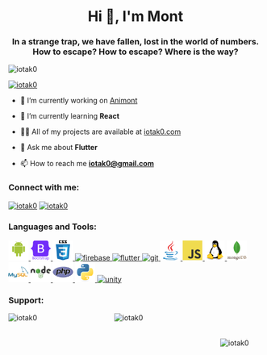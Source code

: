 <h1 align="center">Hi 👋, I'm Mont</h1>
<h3 align="center">In a strange trap, we have fallen, lost in the world of numbers. How to escape? How to escape? Where is the way?</h3>

<p align="left"> <img src="https://komarev.com/ghpvc/?username=iotak0&label=Profile%20views&color=0e75b6&style=flat" alt="iotak0" /> </p>

<p align="left"> <a href="https://twitter.com/iotak0" target="blank"><img src="https://img.shields.io/twitter/follow/iotak0?logo=twitter&style=for-the-badge" alt="iotak0" /></a> </p>

- 🔭 I’m currently working on [Animont](https://animont.net)

- 🌱 I’m currently learning **React**

- 👨‍💻 All of my projects are available at [iotak0.com](iotak0.com)

- 💬 Ask me about **Flutter**

- 📫 How to reach me **iotak0@gmail.com**

<h3 align="left">Connect with me:</h3>
<p align="left">
<a href="https://twitter.com/iotak0" target="blank"><img align="center" src="https://raw.githubusercontent.com/rahuldkjain/github-profile-readme-generator/master/src/images/icons/Social/twitter.svg" alt="iotak0" height="30" width="40" /></a>
<a href="https://instagram.com/iotak0" target="blank"><img align="center" src="https://raw.githubusercontent.com/rahuldkjain/github-profile-readme-generator/master/src/images/icons/Social/instagram.svg" alt="iotak0" height="30" width="40" /></a>
</p>

<h3 align="left">Languages and Tools:</h3>
<p align="left"> <a href="https://developer.android.com" target="_blank" rel="noreferrer"> <img src="https://raw.githubusercontent.com/devicons/devicon/master/icons/android/android-original-wordmark.svg" alt="android" width="40" height="40"/> </a> <a href="https://getbootstrap.com" target="_blank" rel="noreferrer"> <img src="https://raw.githubusercontent.com/devicons/devicon/master/icons/bootstrap/bootstrap-plain-wordmark.svg" alt="bootstrap" width="40" height="40"/> </a> <a href="https://www.w3schools.com/css/" target="_blank" rel="noreferrer"> <img src="https://raw.githubusercontent.com/devicons/devicon/master/icons/css3/css3-original-wordmark.svg" alt="css3" width="40" height="40"/> </a> <a href="https://firebase.google.com/" target="_blank" rel="noreferrer"> <img src="https://www.vectorlogo.zone/logos/firebase/firebase-icon.svg" alt="firebase" width="40" height="40"/> </a> <a href="https://flutter.dev" target="_blank" rel="noreferrer"> <img src="https://www.vectorlogo.zone/logos/flutterio/flutterio-icon.svg" alt="flutter" width="40" height="40"/> </a> <a href="https://git-scm.com/" target="_blank" rel="noreferrer"> <img src="https://www.vectorlogo.zone/logos/git-scm/git-scm-icon.svg" alt="git" width="40" height="40"/> </a> <a href="https://www.java.com" target="_blank" rel="noreferrer"> <img src="https://raw.githubusercontent.com/devicons/devicon/master/icons/java/java-original.svg" alt="java" width="40" height="40"/> </a> <a href="https://developer.mozilla.org/en-US/docs/Web/JavaScript" target="_blank" rel="noreferrer"> <img src="https://raw.githubusercontent.com/devicons/devicon/master/icons/javascript/javascript-original.svg" alt="javascript" width="40" height="40"/> </a> <a href="https://www.linux.org/" target="_blank" rel="noreferrer"> <img src="https://raw.githubusercontent.com/devicons/devicon/master/icons/linux/linux-original.svg" alt="linux" width="40" height="40"/> </a> <a href="https://www.mongodb.com/" target="_blank" rel="noreferrer"> <img src="https://raw.githubusercontent.com/devicons/devicon/master/icons/mongodb/mongodb-original-wordmark.svg" alt="mongodb" width="40" height="40"/> </a> <a href="https://www.mysql.com/" target="_blank" rel="noreferrer"> <img src="https://raw.githubusercontent.com/devicons/devicon/master/icons/mysql/mysql-original-wordmark.svg" alt="mysql" width="40" height="40"/> </a> <a href="https://nodejs.org" target="_blank" rel="noreferrer"> <img src="https://raw.githubusercontent.com/devicons/devicon/master/icons/nodejs/nodejs-original-wordmark.svg" alt="nodejs" width="40" height="40"/> </a> <a href="https://www.php.net" target="_blank" rel="noreferrer"> <img src="https://raw.githubusercontent.com/devicons/devicon/master/icons/php/php-original.svg" alt="php" width="40" height="40"/> </a> <a href="https://www.python.org" target="_blank" rel="noreferrer"> <img src="https://raw.githubusercontent.com/devicons/devicon/master/icons/python/python-original.svg" alt="python" width="40" height="40"/> </a> <a href="https://unity.com/" target="_blank" rel="noreferrer"> <img src="https://www.vectorlogo.zone/logos/unity3d/unity3d-icon.svg" alt="unity" width="40" height="40"/> </a> </p>

<h3 align="left">Support:</h3>
<p><a href="https://www.buymeacoffee.com/iotak0"> <img align="left" src="https://cdn.buymeacoffee.com/buttons/v2/default-yellow.png" height="50" width="210" alt="iotak0" /></a><a href="https://ko-fi.com/iotak0"> <img align="left" src="https://cdn.ko-fi.com/cdn/kofi3.png?v=3" height="50" width="210" alt="iotak0" /></a></p><br><br>

<p><img align="center" src="https://github-readme-stats.vercel.app/api/top-langs?username=iotak0&show_icons=true&locale=en&layout=compact" alt="iotak0" /></p>
